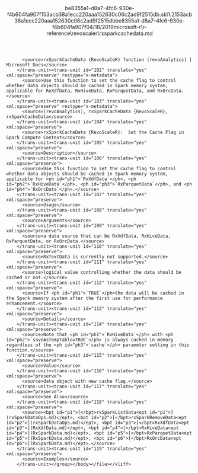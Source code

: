 <?xml version="1.0"?><xliff version="1.2" xmlns="urn:oasis:names:tc:xliff:document:1.2" xmlns:xsi="http://www.w3.org/2001/XMLSchema-instance" xsi:schemaLocation="urn:oasis:names:tc:xliff:document:1.2 xliff-core-1.2-transitional.xsd"><file datatype="xml" original="rxsparkcachedata.md" source-language="en-US" target-language="en-US"><header><tool tool-id="mdxliff" tool-name="mdxliff" tool-version="1.0-d1654b2" tool-company="Microsoft" /><xliffext:skl_file_name xmlns:xliffext="urn:microsoft:content:schema:xliffextensions">be8355a1-d8a7-4fc6-930e-f4b604fa907f153acb38a1ecc220aaa152630c06c2ad9f2515db.skl</xliffext:skl_file_name><xliffext:version xmlns:xliffext="urn:microsoft:content:schema:xliffextensions">1.2</xliffext:version><xliffext:ms.openlocfilehash xmlns:xliffext="urn:microsoft:content:schema:xliffextensions">153acb38a1ecc220aaa152630c06c2ad9f2515db</xliffext:ms.openlocfilehash><xliffext:ms.sourcegitcommit xmlns:xliffext="urn:microsoft:content:schema:xliffextensions">be8355a1-d8a7-4fc6-930e-f4b604fa907f</xliffext:ms.sourcegitcommit><xliffext:ms.lasthandoff xmlns:xliffext="urn:microsoft:content:schema:xliffextensions">04/18/2019</xliffext:ms.lasthandoff><xliffext:ms.openlocfilepath xmlns:xliffext="urn:microsoft:content:schema:xliffextensions">microsoft-r\r-reference\revoscaler\rxsparkcachedata.md</xliffext:ms.openlocfilepath></header><body><group id="content" extype="content"><trans-unit id="101" translate="yes" xml:space="preserve" restype="x-metadata">
          <source>rxSparkCacheData {RevoScaleR} function (revoAnalytics) | Microsoft Docs</source>
        </trans-unit><trans-unit id="102" translate="yes" xml:space="preserve" restype="x-metadata">
          <source>Use this function to set the cache flag to control whether data objects should be cached in Spark memory system, applicable for RxXdfData, RxHiveData, RxParquetData, and RxOrcData.</source>
        </trans-unit><trans-unit id="103" translate="yes" xml:space="preserve" restype="x-metadata">
          <source>(revoAnalytics), rxSparkCacheData {RevoScaleR}, rxSparkCacheData</source>
        </trans-unit><trans-unit id="104" translate="yes" xml:space="preserve">
          <source>rxSparkCacheData {RevoScaleR}:  Set the Cache Flag in Spark Compute Context</source>
        </trans-unit><trans-unit id="105" translate="yes" xml:space="preserve">
          <source>Description</source>
        </trans-unit><trans-unit id="106" translate="yes" xml:space="preserve">
          <source>Use this function to set the cache flag to control whether data objects should be cached in Spark memory system, applicable for <ph id="ph1">`RxXdfData`</ph>, <ph id="ph2">`RxHiveData`</ph>, <ph id="ph3">`RxParquetData`</ph>, and <ph id="ph4">`RxOrcData`</ph>.</source>
        </trans-unit><trans-unit id="107" translate="yes" xml:space="preserve">
          <source>Usage</source>
        </trans-unit><trans-unit id="108" translate="yes" xml:space="preserve">
          <source>Arguments</source>
        </trans-unit><trans-unit id="109" translate="yes" xml:space="preserve">
          <source>a data source that can be RxXdfData, RxHiveData, RxParquetData, or RxOrcData.</source>
        </trans-unit><trans-unit id="110" translate="yes" xml:space="preserve">
          <source>RxTextData is currently not supported.</source>
        </trans-unit><trans-unit id="111" translate="yes" xml:space="preserve">
          <source>logical value controlling whether the data should be cached or not.</source>
        </trans-unit><trans-unit id="112" translate="yes" xml:space="preserve">
          <source>If <ph id="ph1">`TRUE`</ph>the data will be cached in the Spark memory system after the first use for performance enhancement.</source>
        </trans-unit><trans-unit id="113" translate="yes" xml:space="preserve">
          <source>Details</source>
        </trans-unit><trans-unit id="114" translate="yes" xml:space="preserve">
          <source>Note that <ph id="ph1">`RxHiveData`</ph> with <ph id="ph2">`saveAsTempTable=TRUE`</ph> is always cached in memory regardless of the <ph id="ph3">`cache`</ph> parameter setting in this function.</source>
        </trans-unit><trans-unit id="115" translate="yes" xml:space="preserve">
          <source>Value</source>
        </trans-unit><trans-unit id="116" translate="yes" xml:space="preserve">
          <source>data object with new cache flag.</source>
        </trans-unit><trans-unit id="117" translate="yes" xml:space="preserve">
          <source>See Also</source>
        </trans-unit><trans-unit id="118" translate="yes" xml:space="preserve">
          <source><bpt id="p1">[</bpt>rxSparkListData<ept id="p1">](rxSparkDataOps.md)</ept>, <bpt id="p2">[</bpt>rxSparkRemoveData<ept id="p2">](rxSparkDataOps.md)</ept>, <bpt id="p3">[</bpt>RxXdfData<ept id="p3">](RxXdfData.md)</ept>, <bpt id="p4">[</bpt>RxHiveData<ept id="p4">](RxSparkData.md)</ept>, <bpt id="p5">[</bpt>RxParquetData<ept id="p5">](RxSparkData.md)</ept>, <bpt id="p6">[</bpt>RxOrcData<ept id="p6">](RxSparkData.md)</ept>.</source>
        </trans-unit><trans-unit id="119" translate="yes" xml:space="preserve">
          <source>Examples</source>
        </trans-unit></group></body></file></xliff>